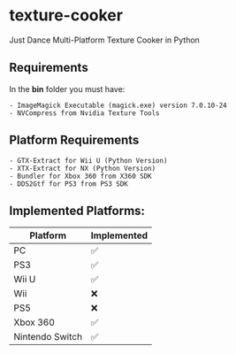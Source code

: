# texture-cooker
 Just Dance Multi-Platform Texture Cooker in Python

## Requirements
In the **bin** folder you must have:

    - ImageMagick Executable (magick.exe) version 7.0.10-24
    - NVCompress from Nvidia Texture Tools

## Platform Requirements
    
    - GTX-Extract for Wii U (Python Version)
    - XTX-Extract for NX (Python Version)
    - Bundler for Xbox 360 from X360 SDK
    - DDS2Gtf for PS3 from PS3 SDK

## Implemented Platforms:
| Platform | Implemented |
| -------- | ----------- |
| PC | ✅ |
| PS3 | ✅ |
| Wii U | ✅ |
| Wii | ❌ |
| PS5 | ❌ | Probably will never be added
| Xbox 360 | ✅ |
| Nintendo Switch | ✅ |

